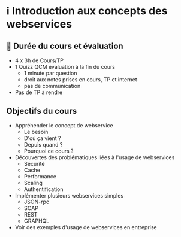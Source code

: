 # :information_source: Introduction aux concepts des webservices

## :speech_balloon: Durée du cours et évaluation

- 4 x 3h de Cours/TP
- 1 Quizz QCM évaluation à la fin du cours
  - 1 minute par question
  - droit aux notes prises en cours, TP et internet
  - pas de communication
- Pas de TP à rendre

## Objectifs du cours

- Appréhender le concept de webservice
  - Le besoin
  - D'où ça vient ?
  - Depuis quand ?
  - Pourquoi ce cours ?
- Découvertes des problématiques liées à l'usage de webservices
  - Sécurité
  - Cache
  - Performance
  - Scaling
  - Authentification
- Implémenter plusieurs webservices simples
  - JSON-rpc
  - SOAP
  - REST
  - GRAPHQL
- Voir des exemples d'usage de webservices en entreprise
